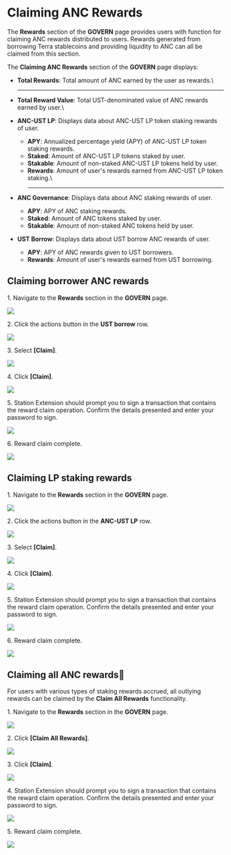 # Claiming ANC Rewards

The **Rewards** section of the **GOVERN** page provides users with function for claiming ANC rewards distributed to users. Rewards generated from borrowing Terra stablecoins and providing liquidity to ANC can all be claimed from this section.

The **Claiming ANC Rewards** section of the **GOVERN** page displays:

* **Total Rewards**: Total amount of ANC earned by the user as rewards.\
  ****
* **Total Reward Value**: Total UST-denominated value of ANC rewards earned by user.\

* **ANC-UST LP**: Displays data about ANC-UST LP token staking rewards of user.
  * **APY**: Annualized percentage yield (APY) of ANC-UST LP token staking rewards.
  * **Staked**: Amount of ANC-UST LP tokens staked by user.
  * **Stakable**: Amount of non-staked ANC-UST LP tokens held by user.
  * **Rewards**: Amount of user's rewards earned from ANC-UST LP token staking.\
    ****
* **ANC Governance**: Displays data about ANC staking rewards of user.
  * **APY**: APY of ANC staking rewards.
  * **Staked**: Amount of ANC tokens staked by user.
  *   **Stakable**: Amount of non-staked ANC tokens held by user.


* **UST Borrow**: Displays data about UST borrow ANC rewards of user.
  * **APY**: APY of ANC rewards given to UST borrowers.
  * **Rewards**: Amount of user's rewards earned from UST borrowing.

## Claiming borrower ANC rewards

1\. Navigate to the **Rewards** section in the **GOVERN** page.

![](../../../.gitbook/assets/govern-claim-borrower-1.png)

2\. Click the actions button in the **UST borrow** row.

![](../../../.gitbook/assets/govern-claim-borrower-2.png)

3\. Select **\[Claim]**.

![](../../../.gitbook/assets/govern-claim-borrower-3.png)

4\. Click **\[Claim]**.

![](../../../.gitbook/assets/govern-claim-borrower-4.png)

5\. Station Extension should prompt you to sign a transaction that contains the reward claim operation. Confirm the details presented and enter your password to sign.

![](../../../.gitbook/assets/govern-claim-borrower-5.png)

6\. Reward claim complete.

![](../../../.gitbook/assets/govern-claim-borrower-6.png)

## Claiming LP staking rewards

1\. Navigate to the **Rewards** section in the **GOVERN** page.

![](../../../.gitbook/assets/govern-claim-lp-1.png)

2\. Click the actions button in the **ANC-UST LP** row.

![](../../../.gitbook/assets/govern-claim-lp-2.png)

3\. Select **\[Claim]**.

![](../../../.gitbook/assets/govern-claim-lp-3.png)

4\. Click **\[Claim]**.

![](../../../.gitbook/assets/govern-claim-lp-4.png)

5\. Station Extension should prompt you to sign a transaction that contains the reward claim operation. Confirm the details presented and enter your password to sign.

![](../../../.gitbook/assets/govern-claim-lp-5.png)

6\. Reward claim complete.

![](../../../.gitbook/assets/govern-claim-lp-6.png)

## Claiming all ANC rewards

For users with various types of staking rewards accrued, all outlying rewards can be claimed by the **Claim All Rewards** functionality.

1\. Navigate to the **Rewards** section in the **GOVERN** page.

![](../../../.gitbook/assets/govern-claim-all-1.png)

2\. Click **\[Claim All Rewards]**.

![](../../../.gitbook/assets/govern-claim-all-2.png)

3\. Click **\[Claim]**.

![](../../../.gitbook/assets/govern-claim-all-3.png)

4\. Station Extension should prompt you to sign a transaction that contains the reward claim operation. Confirm the details presented and enter your password to sign.

![](../../../.gitbook/assets/govern-claim-all-4.png)

5\. Reward claim complete.

![](../../../.gitbook/assets/govern-claim-alll-5.png)
